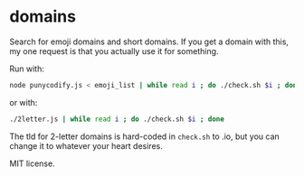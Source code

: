 domains
=======

Search for emoji domains and short domains. If you get a domain with this, my one request is that you actually use it for something.

Run with:
```bash
node punycodify.js < emoji_list | while read i ; do ./check.sh $i ; done
```

or with:
```bash
./2letter.js | while read i ; do ./check.sh $i ; done
```

The tld for 2-letter domains is hard-coded in `check.sh` to .io, but you can change it to whatever your heart desires.

MIT license.
